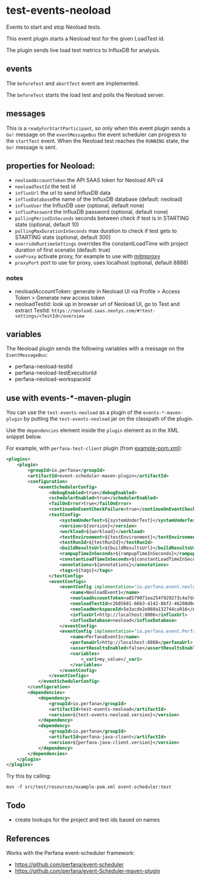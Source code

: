 # test-events-neoload

Events to start and stop Neoload tests.

This event plugin starts a Neoload test for the given LoadTest id.

The plugin sends live load test metrics to InfluxDB for analysis.

## events
The `beforeTest` and `abortTest` event are implemented.

The `beforeTest` starts the load test and polls the Neoload server.

## messages
This is a `readyForStartParticipant`, so only when this event plugin sends a `Go!` message
on the `eventMessageBus` the event scheduler can progress to the `startTest` event. 
When the Neoload test reaches the `RUNNING` state, the `Go!` message is sent.

## properties for Neoload:
* `neoloadAccountToken` the API SAAS token for Neoload API v4
* `neoloadTestId` the test id
* `influxUrl` the url to send InfluxDB data
* `influxDatabase`the name of the InfluxDB database (default: neoload)
* `influxUser` the InfluxDB user (optional, default none)
* `influxPassword` the InfluxDB password (optional, default none)
* `pollingPeriodInSeconds` seconds between check if test is in STARTING state (optional, default 10)
* `pollingMaxDurationInSeconds` max duration to check if test gets to STARTING state (optional, default 300)
* `overrideRuntimeSettings` overrides the constantLoadTime with project duration of first scenatio (default: true)
* `useProxy` activate proxy, for example to use with [mitmproxy](https://mitmproxy.org/) 
* `proxyPort` port to use for proxy, uses localhost (optional, default 8888) 

### notes
* neoloadAccountToken: generate in Neoload UI via Profile > Access Token > Generate new access token
* neoloadTestId: look up in browser url of Neoload UI, go to Test and extract TestId: `https://neoload.saas.neotys.com/#!test-settings/<TestId>/overview`

## variables

The Neoload plugin sends the following variables with a message on the `EventMessageBus`:
* perfana-neoload-testId
* perfana-neoload-testExecutionId
* perfana-neoload-workspaceId

## use with events-*-maven-plugin

You can use the `test-events-neoload` as a plugin of the `events-*-maven-plugin`
by putting the `test-events-neoload` jar on the classpath of the plugin.

Use the `dependencies` element inside the `plugin` element as in the XML snippet below.

For example, with `perfana-test-client` plugin (from [example-pom.xml](src/test/resources/example-pom.xml)):

```xml
<plugins>
    <plugin>
        <groupId>io.perfana</groupId>
        <artifactId>event-scheduler-maven-plugin</artifactId>
        <configuration>
            <eventSchedulerConfig>
                <debugEnabled>true</debugEnabled>
                <schedulerEnabled>true</schedulerEnabled>
                <failOnError>true</failOnError>
                <continueOnEventCheckFailure>true</continueOnEventCheckFailure>
                <testConfig>
                    <systemUnderTest>${systemUnderTest}</systemUnderTest>
                    <version>${version}</version>
                    <workload>${workload}</workload>
                    <testEnvironment>${testEnvironment}</testEnvironment>
                    <testRunId>${testRunId}</testRunId>
                    <buildResultsUrl>${buildResultsUrl}</buildResultsUrl>
                    <rampupTimeInSeconds>${rampupTimeInSeconds}</rampupTimeInSeconds>
                    <constantLoadTimeInSeconds>${constantLoadTimeInSeconds}</constantLoadTimeInSeconds>
                    <annotations>${annotations}</annotations>
                    <tags>${tags}</tags>
                </testConfig>
                <eventConfigs>
                    <eventConfig implementation="io.perfana.event.neoload.NeoloadEventConfig">
                        <name>NeoloadEvent1</name>
                        <neoloadAccountToken>a8579071ea254f929273c4a7dc382cd0153b745762903ab5</neoloadAccountToken>
                        <neoloadTestId>c2b85681-66b3-4142-8bf2-46208d0d2b2a</neoloadTestId>
                        <neoloadWorkspaceId>5e3acde2e860a132744ca916</neoloadWorkspaceId>
                        <influxUrl>http://localhost:8086</influxUrl>
                        <influxDatabase>neoload</influxDatabase>
                    </eventConfig>
                    <eventConfig implementation="io.perfana.event.PerfanaEventConfig">
                        <name>PerfanaEvent1</name>
                        <perfanaUrl>http://localhost:8888</perfanaUrl>
                        <assertResultsEnabled>false</assertResultsEnabled>
                        <variables>
                            <_var1>my_value</_var1>
                        </variables>
                    </eventConfig>
                </eventConfigs>
            </eventSchedulerConfig>
        </configuration>
        <dependencies>
            <dependency>
                <groupId>io.perfana</groupId>
                <artifactId>test-events-neoload</artifactId>
                <version>${test-events-neoload.version}</version>
            </dependency>
            <dependency>
                <groupId>io.perfana</groupId>
                <artifactId>perfana-java-client</artifactId>
                <version>${perfana-java-client.version}</version>
            </dependency>
        </dependencies>
    </plugin>
</plugins>
```

Try this by calling:

    mvn -f src/test/resources/example-pom.xml event-scheduler:test

## Todo

* create lookups for the project and test ids based on names

## References

Works with the Perfana event-scheduler framework: 
* https://github.com/perfana/event-scheduler
* https://github.com/perfana/event-Scheduler-maven-plugin
